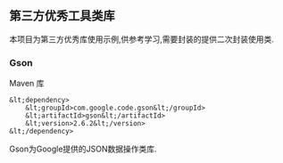 ## 第三方优秀工具类库
本项目为第三方优秀库使用示例,供参考学习,需要封装的提供二次封装使用类.

### Gson

Maven 库

    &lt;dependency>
    	&lt;groupId>com.google.code.gson&lt;/groupId>
    	&lt;artifactId>gson&lt;/artifactId>
    	&lt;version>2.6.2&lt;/version>
    &lt;/dependency>


Gson为Google提供的JSON数据操作类库.
